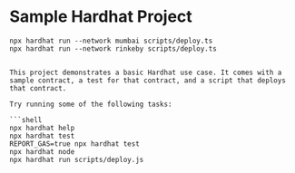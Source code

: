 # Sample Hardhat Project

````Deploy scripts
npx hardhat run --network mumbai scripts/deploy.ts
npx hardhat run --network rinkeby scripts/deploy.ts


This project demonstrates a basic Hardhat use case. It comes with a sample contract, a test for that contract, and a script that deploys that contract.

Try running some of the following tasks:

```shell
npx hardhat help
npx hardhat test
REPORT_GAS=true npx hardhat test
npx hardhat node
npx hardhat run scripts/deploy.js
````
